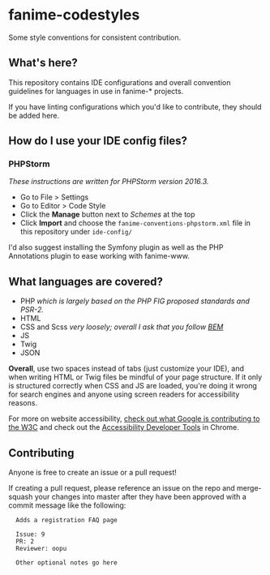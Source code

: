 # fanime-codestyles
Some style conventions for consistent contribution.

What's here?
-----------
This repository contains IDE configurations and overall convention guidelines for languages in use in fanime-* projects.

If you have linting configurations which you'd like to contribute, they should be added here.

How do I use your IDE config files?
------------------

### PHPStorm
*These instructions are written for PHPStorm version 2016.3.*
* Go to File > Settings
* Go to Editor > Code Style
* Click the **Manage** button next to *Schemes* at the top
* Click **Import** and choose the `fanime-conventions-phpstorm.xml` file in this repository under `ide-config/`

I'd also suggest installing the Symfony plugin as well as the PHP Annotations plugin to ease working with fanime-www.

What languages are covered?
----------------------
* PHP *which is largely based on the PHP FIG proposed standards and PSR-2.*
* HTML
* CSS and Scss *very loosely; overall I ask that you follow [BEM](http://getbem.com/introduction/)*
* JS
* Twig
* JSON

**Overall**, use two spaces instead of tabs (just customize your IDE), and when writing HTML or Twig files be mindful of
your page structure. If it only is structured correctly when CSS and JS are loaded, you're doing it wrong for search 
engines and anyone using screen readers for accessibility reasons. 

For more on website accessibility, [check out what Google is contributing to the W3C](https://www.w3.org/TR/WCAG20/) and
check out the [Accessibility Developer Tools](https://chrome.google.com/webstore/detail/accessibility-developer-t/fpkknkljclfencbdbgkenhalefipecmb?hl=en)
in Chrome.

Contributing
------------
Anyone is free to create an issue or a pull request! 

If creating a pull request, please reference an issue on the repo and merge-squash your changes into master after they 
have been approved with a commit message like the following:
 
 ``````
   Adds a registration FAQ page
   
   Issue: 9
   PR: 2
   Reviewer: oopu
   
   Other optional notes go here
   